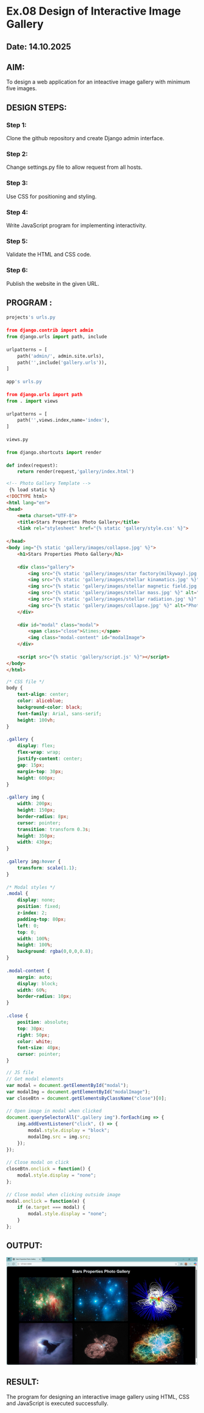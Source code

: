 # Ex.08 Design of Interactive Image Gallery
## Date: 14.10.2025

## AIM:
To design a web application for an inteactive image gallery with minimum five images.

## DESIGN STEPS:

### Step 1:
Clone the github repository and create Django admin interface.

### Step 2:
Change settings.py file to allow request from all hosts.

### Step 3:
Use CSS for positioning and styling.

### Step 4:
Write JavaScript program for implementing interactivity.

### Step 5:
Validate the HTML and CSS code.

### Step 6:
Publish the website in the given URL.

## PROGRAM :
```py
projects's urls.py

from django.contrib import admin
from django.urls import path, include

urlpatterns = [
    path('admin/', admin.site.urls),
    path('',include('gallery.urls')),
]

app's urls.py

from django.urls import path
from . import views

urlpatterns = [
    path('',views.index,name='index'),
]

views.py 

from django.shortcuts import render

def index(request):
    return render(request,'gallery/index.html')
```
```html
<!-- Photo Gallery Template -->
 {% load static %}
<!DOCTYPE html>
<html lang="en">
<head>
    <meta charset="UTF-8">
    <title>Stars Properties Photo Gallery</title>
    <link rel="stylesheet" href="{% static 'gallery/style.css' %}">
    
</head>
<body img="{% static 'gallery/images/collapse.jpg' %}">
    <h1>Stars Properties Photo Gallery</h1>

    <div class="gallery">
        <img src="{% static 'gallery/images/star factory(milkyway).jpg' %}" alt="Photo 1">
        <img src="{% static 'gallery/images/stellar kinamatics.jpg' %}" alt="Photo 2">
        <img src="{% static 'gallery/images/stellar magnetic field.jpg' %}" alt="Photo 3">
        <img src="{% static 'gallery/images/stellar mass.jpg' %}" alt="Photo 4">
        <img src="{% static 'gallery/images/stellar radiation.jpg' %}" alt="Photo 5">
        <img src="{% static 'gallery/images/collapse.jpg' %}" alt="Photo 6">
    </div>

    <div id="modal" class="modal">
        <span class="close">&times;</span>
        <img class="modal-content" id="modalImage">
    </div>

    <script src="{% static 'gallery/script.js' %}"></script>
</body>
</html>
```
```css
/* CSS file */
body {
    text-align: center;
    color: aliceblue;
    background-color: black;
    font-family: Arial, sans-serif;
    height: 100vh;
}

.gallery {
    display: flex;
    flex-wrap: wrap;
    justify-content: center;
    gap: 15px;
    margin-top: 30px;
    height: 600px;
}

.gallery img {
    width: 200px;
    height: 150px;
    border-radius: 8px;
    cursor: pointer;
    transition: transform 0.3s;
    height: 350px;
    width: 430px;
}

.gallery img:hover {
    transform: scale(1.1);
}

/* Modal styles */
.modal {
    display: none;
    position: fixed;
    z-index: 2;
    padding-top: 80px;
    left: 0;
    top: 0;
    width: 100%;
    height: 100%;
    background: rgba(0,0,0,0.8);
}

.modal-content {
    margin: auto;
    display: block;
    width: 60%;
    border-radius: 10px;
}

.close {
    position: absolute;
    top: 30px;
    right: 50px;
    color: white;
    font-size: 40px;
    cursor: pointer;
}
```
```js
// JS file
// Get modal elements
var modal = document.getElementById("modal");
var modalImg = document.getElementById("modalImage");
var closeBtn = document.getElementsByClassName("close")[0];

// Open image in modal when clicked
document.querySelectorAll(".gallery img").forEach(img => {
    img.addEventListener("click", () => {
        modal.style.display = "block";
        modalImg.src = img.src;
    });
});

// Close modal on click
closeBtn.onclick = function() {
    modal.style.display = "none";
};

// Close modal when clicking outside image
modal.onclick = function(e) {
    if (e.target === modal) {
        modal.style.display = "none";
    }
};
```

## OUTPUT:
![alt text](<Screenshot 2025-10-14 231920.png>)
## RESULT:
The program for designing an interactive image gallery using HTML, CSS and JavaScript is executed successfully.
